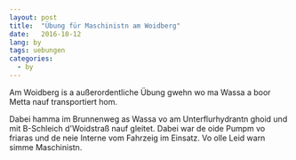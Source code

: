 ```yaml
---
layout: post
title:  "Übung für Maschinistn am Woidberg"
date:   2016-10-12
lang: by
tags: uebungen
categories:
  - by
---
```

Am Woidberg is a außerordentliche Übung gwehn wo ma Wassa a boor Metta nauf transportiert hom.

Dabei hamma im Brunnenweg as Wassa vo am Unterflurhydrantn ghoid und mit B-Schleich d'Woidstraß nauf gleitet. Dabei war de oide Pumpm vo friaras und de neie Interne vom Fahrzeig im Einsatz. Vo olle Leid warn simme Maschinistn.
